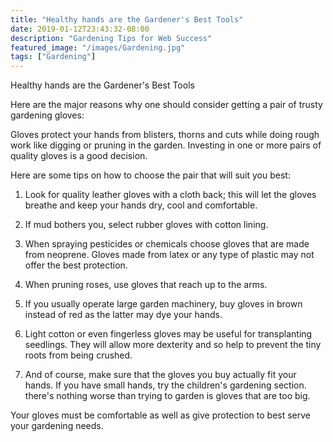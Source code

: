 ```yaml
---
title: "Healthy hands are the Gardener's Best Tools"
date: 2019-01-12T23:43:32-08:00
description: "Gardening Tips for Web Success"
featured_image: "/images/Gardening.jpg"
tags: ["Gardening"]
---
```


Healthy hands are the Gardener's Best Tools

Here are the major reasons why one should consider getting a pair of trusty gardening gloves:

Gloves protect your hands from blisters, thorns and cuts while doing rough work like digging or pruning in the garden. Investing in one or more pairs of quality gloves is a good decision. 

Here are some tips on how to choose the pair that will suit you best:   
1. Look for quality leather gloves with a cloth back; this will let the gloves breathe and keep your hands dry, cool and comfortable. 

2. If mud bothers you, select rubber gloves with cotton lining. 

3. When spraying pesticides or chemicals choose gloves that are made from neoprene. Gloves made from latex or any type of plastic may not offer the best protection.

4. When pruning roses, use gloves that reach up to the arms. 

5. If you usually operate large garden machinery, buy gloves in brown instead of red as the latter may dye your hands. 

6. Light cotton or even fingerless gloves may be useful for transplanting seedlings. They will allow more dexterity and so help to prevent the tiny roots from being crushed.

7. And of course, make sure that the gloves you buy actually fit your hands. If you have small hands, try the children's gardening section. there's nothing worse than trying to garden is gloves that are too big.

Your gloves must be comfortable as well as give protection to best serve your gardening needs.



